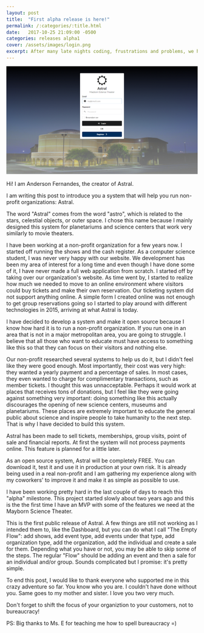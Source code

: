 ```yaml
---
layout: post
title:  "First alpha release is here!"
permalink: /:categories/:title.html
date:   2017-10-25 21:09:00 -0500
categories: releases alpha1
cover: /assets/images/login.png
excerpt: After many late nights coding, frustrations and problems, we have finally reached our first alpha milestone!
---
```


<img src="/assets/images/login.png" class="ui image" />

Hi! I am Anderson Fernandes, the creator of Astral.

I am writing this post to introduce you a system that will help you run non-profit organizations: Astral.

The word "Astral" comes from the word "astro", which is related to the stars, celestial objects, or outer space. I chose this name because I mainly designed this system for planetariums and science centers that work very similarly to movie theaters.

I have been working at a non-profit organization for a few years now. I started off running the shows and the cash register. As a computer science student, I was never very happy with our website. We development has been my area of interest for a long time and even though I have done some of it, I have never made a full web application from scratch. I started off by taking over our organization's website. As time went by, I started to realize how much we needed to move to an online environment where visitors could buy tickets and make their own reservation. Our ticketing system did not support anything online. A simple form I created online was not enough to get group reservations going so I started to play around with different technologies in 2015, arriving at what Astral is today.

I have decided to develop a system and make it open source because I know how hard it is to run a non-profit organization. If you run one in an area that is not in a major metropolitan area, you are going to struggle. I believe that all those who want to educate must have access to something like this so that they can focus on their visitors and nothing else.

Our non-profit researched several systems to help us do it, but I didn't feel like they were good enough. Most importantly, their cost was very high: they wanted a yearly payment and a percentage of sales. In most cases, they even wanted to charge for complimentary transactions, such as member tickets. I thought this was unnacceptable. Perhaps it would work at places that receives tons of donations, but I feel like they were going against something very important: doing something like this actually discourages the opening of new science centers, museums and planetariums. These places are extremely important to educate the general public about science and inspire people to take humanity to the next step. That is why I have decided to build this system.

Astral has been made to sell tickets, memberships, group visits, point of sale and financial reports. At first the system will not process payments online. This feature is planned for a little later.

As an open source system, Astral will be completely FREE. You can download it, test it and use it in production at your own risk. It is already being used in a real non-profit and I am gathering my experience along with my coworkers' to improve it and make it as simple as possible to use.

I have been working pretty hard in the last couple of days to reach this "alpha" milestone. This project started slowly about two years ago and this is the the first time I have an MVP with some of the features we need at the Mayborn Science Theater.

This is the first public release of Astral. A few things are still not working as I intended them to, like the Dashboard, but you can do what I call "The Empty Flow": add shows, add event type, add events under that type, add organization type, add the organization, add the individual and create a sale for them. Depending what you have or not, you may be able to skip some of the steps. The regular "Flow" should be adding an event and then a sale for an individual and/or group. Sounds complicated but I promise: it's pretty simple.

To end this post, I would like to thank everyone who supported me in this crazy adventure so far. You know who you are. I couldn't have done without you. Same goes to my mother and sister. I love you two very much.

Don't forget to shift the focus of your organiztion to your customers, not to bureaucracy!

PS: Big thanks to Ms. E for teaching me how to spell bureaucracy =)
